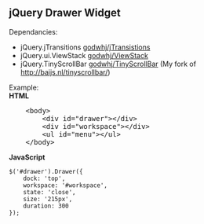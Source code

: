 jQuery Drawer Widget
--

Dependancies:
- jQuery.jTransitions   [godwhj/jTransistions](https://github.com/godwhj/jTransistions)
- jQuery.ui.ViewStack   [godwhj/ViewStack](https://github.com/godwhj/ViewStack)
- jQuery.TinyScrollBar  [godwhj/TinyScrollBar](https://github.com/godwhj/TinyScrollbar)
        \(My fork of <http://baijs.nl/tinyscrollbar/>\)


Example: <br/>
**HTML**
<pre>
    &lt;body&gt;
        &lt;div id=&quot;drawer&quot;&gt;&lt;/div&gt;
        &lt;div id=&quot;workspace&quot;&gt;&lt;/div&gt;
        &lt;ul id=&quot;menu&quot;&gt;&lt;/ul&gt;
    &lt;/body&gt;
</pre>

**JavaScript**

    $('#drawer').Drawer({
        dock: 'top',
        workspace: '#workspace',
        state: 'close',
        size: '215px',
        duration: 300
    });